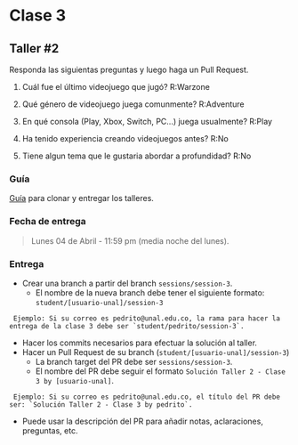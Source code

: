 # Clase 3

## Taller #2
Responda las siguientas preguntas y luego haga un Pull Request.

1. Cuál fue el último videojuego que jugó?
	R:Warzone

2. Qué género de videojuego juega comunmente?
	R:Adventure

3. En qué consola (Play, Xbox, Switch, PC...) juega usualmente?
	R:Play

4. Ha tenido experiencia creando videojuegos antes?
	R:No

5. Tiene algun tema que le gustaria abordar a profundidad?
	R:No


### Guía
[Guía](https://youtu.be/xh_1Oyn83no) para clonar y entregar los talleres.


### Fecha de entrega
> Lunes 04 de Abril - 11:59 pm (media noche del lunes).

### Entrega
- Crear una branch a partir del branch `sessions/session-3`.
  - El nombre de la nueva branch debe tener el siguiente formato: `student/[usuario-unal]/session-3`
```
 Ejemplo: Si su correo es pedrito@unal.edu.co, la rama para hacer la entrega de la clase 3 debe ser `student/pedrito/session-3`.
```
- Hacer los commits necesarios para efectuar la solución al taller.
- Hacer un Pull Request de su branch (`student/[usuario-unal]/session-3`)
  - La branch target del PR debe ser `sessions/session-3`.
  - El nombre del PR debe seguir el formato `Solución Taller 2 - Clase 3 by [usuario-unal]`. 
```
 Ejemplo: Si su correo es pedrito@unal.edu.co, el título del PR debe ser: `Solución Taller 2 - Clase 3 by pedrito`.
```
  - Puede usar la descripción del PR para añadir notas, aclaraciones, preguntas, etc.
